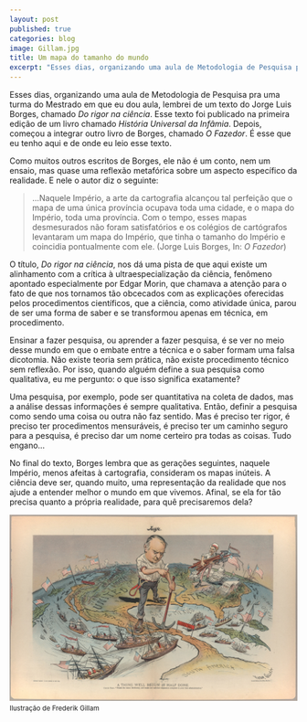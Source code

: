 ```yaml
---
layout: post
published: true
categories: blog
image: Gillam.jpg
title: Um mapa do tamanho do mundo
excerpt: "Esses dias, organizando uma aula de Metodologia de Pesquisa pra uma turma do Mestrado em que eu dou aula, lembrei de um texto do Jorge Luis Borges, chamado *Do rigor na ciência*."
---
```


Esses dias, organizando uma aula de Metodologia de Pesquisa pra uma turma do Mestrado em que eu dou aula, lembrei de um texto do Jorge Luis Borges, chamado *Do rigor na ciência*. Esse texto foi publicado na primeira edição de um livro chamado *História Universal da Infâmia*. Depois, começou a integrar outro livro de Borges, chamado *O Fazedor*. É esse que eu tenho aqui e de onde eu leio esse texto.

Como muitos outros escritos de Borges, ele não é um conto, nem um ensaio, mas quase uma reflexão metafórica sobre um aspecto específico da realidade. E nele o autor diz o seguinte:

> ...Naquele Império, a arte da cartografia alcançou tal perfeição que o mapa de uma única província ocupava toda uma cidade, e o mapa do Império, toda uma província. Com o tempo, esses mapas desmesurados não foram satisfatórios e os colégios de cartógrafos levantaram um mapa do Império, que tinha o tamanho do Império e coincidia pontualmente com ele. (Jorge Luis Borges, In: *O Fazedor*)

O título, *Do rigor na ciência*, nos dá uma pista de que aqui existe um alinhamento com a crítica à ultraespecialização da ciência, fenômeno apontado especialmente por Edgar Morin, que chamava a atenção para o fato de que nos tornamos tão obcecados com as explicações oferecidas pelos procedimentos científicos, que a ciência, como atividade única, parou de ser uma forma de saber e se transformou apenas em técnica, em procedimento.

Ensinar a fazer pesquisa, ou aprender a fazer pesquisa, é se ver no meio desse mundo em que o embate entre a técnica e o saber formam uma falsa dicotomia. Não existe teoria sem prática, não existe procedimento técnico sem reflexão. Por isso, quando alguém define a sua pesquisa como qualitativa, eu me pergunto: o que isso significa exatamente?

Uma pesquisa, por exemplo, pode ser quantitativa na coleta de dados, mas a análise dessas informações é sempre qualitativa. Então, definir a pesquisa como sendo uma coisa ou outra não faz sentido. Mas é preciso ter rigor, é preciso ter procedimentos mensuráveis, é preciso ter um caminho seguro para a pesquisa, é preciso dar um nome certeiro pra todas as coisas. Tudo engano...

No final do texto, Borges lembra que as gerações seguintes, naquele Império, menos afeitas à cartografia, consideram os mapas inúteis. A ciência deve ser, quando muito, uma representação da realidade que nos ajude a entender melhor o mundo em que vivemos. Afinal, se ela for tão precisa quanto a própria realidade, para quê precisaremos dela? 

<img src="/assets/images/Gillam.jpg">
<small>Ilustração de Frederik Gillam</small>
